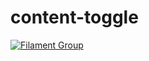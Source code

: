 # content-toggle

[![Filament Group](http://filamentgroup.com/images/fg-logo-positive-sm-crop.png) ](http://www.filamentgroup.com/)

